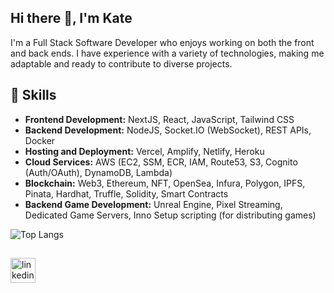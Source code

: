 ## Hi there 👋, I'm Kate
I'm a Full Stack Software Developer who enjoys working on both the front and back ends. I have experience with a variety of technologies, making me adaptable and ready to contribute to diverse projects.

## 🚀 Skills
- **Frontend Development:** NextJS, React, JavaScript, Tailwind CSS
- **Backend Development:** NodeJS, Socket.IO (WebSocket), REST APIs, Docker
- **Hosting and Deployment:** Vercel, Amplify, Netlify, Heroku
- **Cloud Services:** AWS (EC2, SSM, ECR, IAM, Route53, S3, Cognito (Auth/OAuth), DynamoDB, Lambda)
- **Blockchain:** Web3, Ethereum, NFT, OpenSea, Infura, Polygon, IPFS, Pinata, Hardhat, Truffle, Solidity, Smart Contracts
- **Backend Game Development:** Unreal Engine, Pixel Streaming, Dedicated Game Servers, Inno Setup scripting (for distributing games)

![Top Langs](https://github-readme-stats.vercel.app/api/top-langs/?username=ekaterinagorbunova&size_weight=0.5&count_weight=0.5&theme=github_dark_dimmed&layout=compact)
<!--![Top Langs](https://github-readme-stats.vercel.app/api/top-langs/?username=ekaterinagorbunova&size_weight=0.5&count_weight=0.5&theme=github_dark_dimmed)-->

##
[<img src='https://img.shields.io/badge/LinkedIn-Blue?style=social&logo=linkedin' alt='linkedin' height='40'>](https://www.linkedin.com/in/ekaterina-gorbunova-b57582133/)

<!--
**EkaterinaGorbunova/ekaterinagorbunova** is a ✨ _special_ ✨ repository because its `README.md` (this file) appears on your GitHub profile.

Here are some ideas to get you started:

- 🔭 I’m currently working on ...
- 🌱 I’m currently learning ...
- 👯 I’m looking to collaborate on ...
- 🤔 I’m looking for help with ...
- 💬 Ask me about ...
- 📫 How to reach me: ...
- 😄 Pronouns: ...
- ⚡ Fun fact: ...
-->

